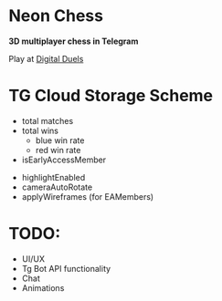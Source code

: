 # Neon Chess

**3D multiplayer chess in Telegram**

Play at [Digital Duels](https://t.me/digital_duels_bot)

# TG Cloud Storage Scheme
- total matches
- total wins
	- blue win rate
	- red win rate
- isEarlyAccessMember
<!-- SETTINGS -->
- highlightEnabled
- cameraAutoRotate
- applyWireframes (for EAMembers)


# TODO:
- UI/UX
- Tg Bot API functionality
- Chat
- Animations